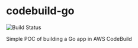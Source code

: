 # codebuild-go

![Build Status](https://codebuild.eu-west-1.amazonaws.com/badges?uuid=eyJlbmNyeXB0ZWREYXRhIjoiZWQ1QVR4SlkwaDVKZUN4OEtpc3dsclRTaFlIeDVuRWhCUFFvUjRpZnFvdlVtZEJCa3BiN1I3R054SEhWQ1JCMjl1REp0UTBhbjBxZ2huL2dHenU1ang0PSIsIml2UGFyYW1ldGVyU3BlYyI6Ilg4M2RFcno1M0x4cVNBRWMiLCJtYXRlcmlhbFNldFNlcmlhbCI6MX0%3D&branch=master)

Simple POC of building a Go app in AWS CodeBuild
